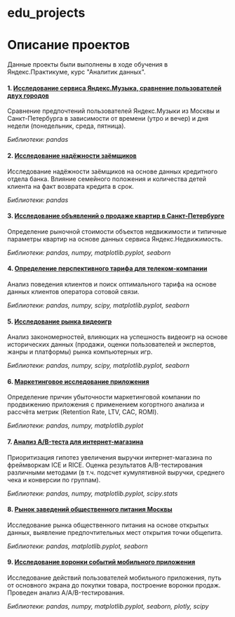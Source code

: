 # edu_projects

# Описание проектов

Данные проекты были выполнены в ходе обучения в Яндекс.Практикуме, курс "Аналитик данных".

#### 1. [Исследование сервиса Яндекс.Музыка, сравнение пользователей двух городов](https://github.com/valeriia-utgof/edu_projects/tree/main/yandex_music_moscow_spb)

Сравнение предпочтений пользователей Яндекс.Музыки из Москвы и Санкт-Петербурга в зависимости от времени (утро и вечер) и дня недели (понедельник, среда, пятница).

*Библиотеки: pandas*

#### 2. [Исследование надёжности заёмщиков](https://github.com/valeriia-utgof/edu_projects/tree/main/credit_scoring)

Исследование надёжности заёмщиков на основе данных кредитного отдела банка. Влияние семейного положения и количества детей клиента на факт возврата кредита в срок.

*Библиотеки: pandas*

#### 3. [Исследование объявлений о продаже квартир в Санкт-Петербурге](https://github.com/valeriia-utgof/edu_projects/tree/main/real_estate_spb)

Определение рыночной стоимости объектов недвижимости и типичные параметры квартир на основе данных сервиса Яндекс.Недвижимость.

*Библиотеки: pandas, numpy, matplotlib.pyplot, seaborn*

#### 4. [Определение перспективного тарифа для телеком-компании](https://github.com/valeriia-utgof/edu_projects/tree/main/telecom_operator_tariffs)

Анализ поведения клиентов и поиск оптимального тарифа на основе данных клиентов оператора сотовой связи.

*Библиотеки: pandas, numpy, scipy, matplotlib.pyplot, seaborn*

#### 5. [Исследование рынка видеоигр](https://github.com/valeriia-utgof/edu_projects/tree/main/video_games_sales)

Анализ закономерностей, влияющих на успешность видеоигр на основе исторических данных (продажи, оценки пользователей и экспертов, жанры и платформы) рынка компьютерных игр.

*Библиотеки: pandas, numpy, scipy, matplotlib.pyplot, seaborn*

#### 6. [Маркетинговое исследование приложения](https://github.com/valeriia-utgof/edu_projects/tree/main/marketing_analysis)

Определение причин убыточности маркетинговой компании по продвижению приложения с применением когортного анализа и рассчёта метрик (Retention Rate, LTV, CAC, ROMI).

*Библиотеки: pandas, numpy, matplotlib.pyplot*

#### 7. [Анализ A/B-теста для интернет-магазина](https://github.com/valeriia-utgof/edu_projects/tree/main/AB_test)

Приоритизация гипотез увеличения выручки интернет-магазина по фреймворкам ICE и RICE. Оценка результатов A/B-тестирования различными методами (в т.ч. подсчет кумулятивной выручки, среднего чека и конверсии по группам).

*Библиотеки: pandas, numpy, matplotlib.pyplot, scipy.stats*

#### 8. [Рынок заведений общественного питания Москвы](https://github.com/valeriia-utgof/edu_projects/tree/main/public_catering_moscow)

Исследование рынка общественного питания на основе открытых данных, выявление предпочтительных мест открытия точки общепита.

*Библиотеки: pandas, matplotlib.pyplot, seaborn*

#### 9. [Исследование воронки событий мобильного приложения](https://github.com/valeriia-utgof/edu_projects/tree/main/sales_funnel)

Исследование действий пользователей мобильного приложения, путь от основного экрана до покупки товара, построение воронки продаж. Проведен анализ A/A/B-тестирования.

*Библиотеки: pandas, numpy, matplotlib.pyplot, seaborn, plotly, scipy*
